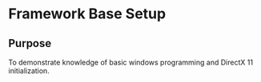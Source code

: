 ﻿# Framework Base Setup
## Purpose
To demonstrate knowledge of basic windows programming and DirectX 11 
initialization.